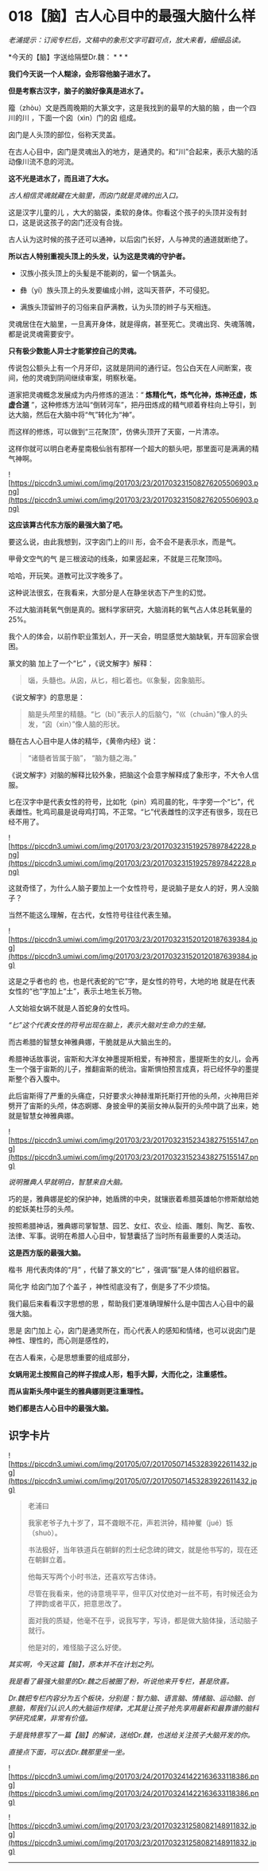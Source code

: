 # 018【脑】古人心目中的最强大脑什么样

 *老浦提示：订阅专栏后，文稿中的象形文字可戳可点，放大来看，细细品读。*

 *今天的【脑】字送给隔壁Dr.魏： *  * * 

 **我们今天说一个人糊涂，会形容他脑子进水了。**

 **但是考察古汉字，脑子的脑好像真是进水了。**

籀（zhòu）文是西周晚期的大篆文字，这是我找到的最早的大脑的脑 ，由一个四川的川 ，下面一个囟（xìn）门的囟 组成。

囟门是人头顶的部位，俗称天灵盖。

在古人心目中，囟门是灵魂出入的地方，是通灵的。和“川”合起来，表示大脑的活动像川流不息的河流。

 **这不光是进水了，而且进了大水。**

 *古人相信灵魂就藏在大脑里，而囟门就是灵魂的出入口。*

这是汉字儿童的儿 ，大大的脑袋，柔软的身体。你看这个孩子的头顶并没有封口，这是说这孩子的囟门还没有合拢。

古人认为这时候的孩子还可以通神，以后囟门长好，人与神灵的通道就断绝了。

 **所以古人特别重视头顶上的头发，认为这是灵魂的守护者。**

* 汉族小孩头顶上的头髪是不能剃的，留一个锅盖头。

* 彝（yí）族头顶上的头发要编成小辫，这叫天菩萨，不可侵犯。

* 满族头顶留辫子的习俗来自萨满教，认为头顶的辫子与天相连。

灵魂居住在大脑里，一旦离开身体，就是得病，甚至死亡。灵魂出窍、失魂落魄，都是说灵魂需要安宁。

 **只有极少数能人异士才能掌控自己的灵魂。**

传说包公额头上有一个月牙印，这就是阴间的通行证。包公白天在人间断案，夜间，他的灵魂到阴间继续审案，明察秋毫。

道家把灵魂概念发展成为内丹修炼的道法：“ **炼精化气，炼气化神，炼神还虚，炼虚合道** ”，这种修炼方法叫“倒转河车”，把丹田炼成的精气顺着脊柱向上导引，到达大脑，然后在大脑中将“气”转化为“神”。

而这样的修炼，可以做到“三花聚顶”，仿佛头顶开了天窗，一片清凉。

这样你就可以明白老寿星南极仙翁有那样一个超大的额头吧，那里面可是满满的精气神啊。

![https://piccdn3.umiwi.com/img/201703/23/201703231508276205506903.png](https://piccdn3.umiwi.com/img/201703/23/201703231508276205506903.png)

 **这应该算古代东方版的最强大脑了吧。**

要这么说，由此我想到，汉字囟门上的川 形，会不会不是表示水，而是气。

甲骨文空气的气 是三根波动的线条，如果竖起来，不就是三花聚顶吗。

哈哈，开玩笑。道教可比汉字晚多了。

这种说法很玄，在我看来，大部分是人在静坐状态下产生的幻觉。

不过大脑消耗氧气倒是真的。据科学家研究，大脑消耗的氧气占人体总耗氧量的25%。

我个人的体会，以前作职业策划人，开一天会，明显感觉大脑缺氧，开车回家会很困。

篆文的脑 加上了一个“匕” ，《说文解字》解释：

> 匘，头髓也。从囟，从匕，相匕着也。巛象髮，囟象脑形。

《说文解字》的意思是：

> 脑是头颅里的精髓。“匕（bǐ）”表示人的后脑勺，“巛（chuān）”像人的头发，“囟（xìn）”像人脑的形状。

髓在古人心目中是人体的精华，《黄帝内经》说：

> “诸髓者皆属于脑”， “脑为髓之海。”

《说文解字》对脑的解释比较外象，把脑这个会意字解释成了象形字，不大令人信服。

匕在汉字中是代表女性的符号，比如牝（pìn）鸡司晨的牝，牛字旁一个“匕”，代表雌性。牝鸡司晨是说母鸡打鸣，不正常。“匕”代表雌性的汉字还有很多，现在已经不用了。

![https://piccdn3.umiwi.com/img/201703/23/201703231519257897842228.png](https://piccdn3.umiwi.com/img/201703/23/201703231519257897842228.png)

这就奇怪了，为什么人脑子要加上一个女性符号，是说脑子是女人的好，男人没脑子？

当然不能这么理解，在古代，女性符号往往代表生殖。

![https://piccdn3.umiwi.com/img/201703/23/201703231520120187639384.jpg](https://piccdn3.umiwi.com/img/201703/23/201703231520120187639384.jpg)

这是之乎者也的 也，也是代表蛇的“它”字，是女性的符号，大地的地 就是在代表女性的“也”字加上“土”，表示土地生长万物。

人文始祖女娲不就是人首蛇身的女性吗。

 *“匕”这个代表女性的符号出现在脑上，表示大脑对生命力的生殖。*

而古希腊的智慧女神雅典娜，干脆就是从大脑出生的。

希腊神话故事说，宙斯和大洋女神墨提斯相爱，有神预言，墨提斯生的女儿，会再生一个强于宙斯的儿子，推翻宙斯的统治。宙斯惧怕预言成真，将已经怀孕的墨提斯整个吞入腹中。

此后宙斯得了严重的头痛症，只好要求火神赫淮斯托斯打开他的头颅，火神用巨斧劈开了宙斯的头颅，体态婀娜、身披金甲的美丽女神从裂开的头颅中跳了出来，她就是智慧女神雅典娜。

![https://piccdn3.umiwi.com/img/201703/23/201703231523438275155147.png](https://piccdn3.umiwi.com/img/201703/23/201703231523438275155147.png)

 *说明雅典人早就明白，智慧来自大脑。*

巧的是，雅典娜是蛇的保护神，她盾牌的中央，就镶嵌着希腊英雄帕尔修斯献给她的蛇妖美杜莎的头颅。

按照希腊神话，雅典娜司掌智慧、园艺、女红、农业、绘画、雕刻、陶艺、畜牧、法律、军事。说明在希腊人心目中，智慧囊括了当时所有最重要的人类活动。

 **这是西方版的最强大脑。**

楷书  用代表肉体的“月” ，代替了篆文的“匕” ，强调“腦”是人体的组织器官。

简化字 给囟门加了个盖子 ，神性彻底没有了，倒是多了不少烦恼。

我们最后来看看汉字思想的思 ，帮助我们更准确理解什么是中国古人心目中的最强大脑。

思是 囟门加上 心，囟门是通灵所在，而心代表人的感知和情绪，也可以说囟门是神性、理性的，而心则是感性的，

在古人看来，心是思想重要的组成部分，

 **女娲用泥土按照自己的样子捏成人形，粗手大脚，大而化之，注重感性。**

 **而从宙斯头颅中诞生的雅典娜则更注重理性。**

 **她们都是古人心目中的最强大脑。**

## 识字卡片

![https://piccdn3.umiwi.com/img/201705/07/201705071453283922611432.jpg](https://piccdn3.umiwi.com/img/201705/07/201705071453283922611432.jpg)

> 老浦曰
> 
> 我家老爷子九十岁了，耳不聋眼不花，声若洪钟，精神矍（jué）铄（shuò）。
> 
> 书法极好，当年铁道兵在朝鲜的烈士纪念碑的碑文，就是他书写的，现在还在朝鲜立着。
> 
> 他每天写两个小时书法，还喜欢写古体诗。
> 
> 尽管在我看来，他的诗意境平平，但平仄对仗绝对一丝不苟，有时候还会为了押韵或者平仄，把意思改了。
> 
> 面对我的质疑，他毫不在乎，说我写字，写诗，都是做大脑体操，活动脑子就行。
> 
> 
> 
> 他是对的，难怪脑子这么好使。

 *其实啊，今天这篇【脑】，原本并不在计划之列。*

 *我是看了最强大脑里的Dr.魏之后被圈了粉，听说他来开专栏，甚是欣喜。*

 *Dr.魏把专栏内容分为五个板块，分别是：智力脑、语言脑、情绪脑、运动脑、创意脑，帮我们认识人的大脑运作规律，尤其是让孩子抢先享用最新和最靠谱的脑科学研究成果，非常有价值。*

 *于是我特意写了一篇【脑】的解读，送给Dr.魏，也送给关注孩子大脑开发的你。*

 *直接点下面，可以去Dr.魏那里坐一坐。*

![https://piccdn3.umiwi.com/img/201703/24/201703241422163633118386.png](https://piccdn3.umiwi.com/img/201703/24/201703241422163633118386.png)

![https://piccdn3.umiwi.com/img/201703/23/201703231258082148911832.jpg](https://piccdn3.umiwi.com/img/201703/23/201703231258082148911832.jpg)

---
